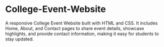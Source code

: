 # College-Event-Website
A responsive College Event Website built with HTML and CSS. It includes Home, About, and Contact pages to share event details, showcase highlights, and provide contact information, making it easy for students to stay updated.
